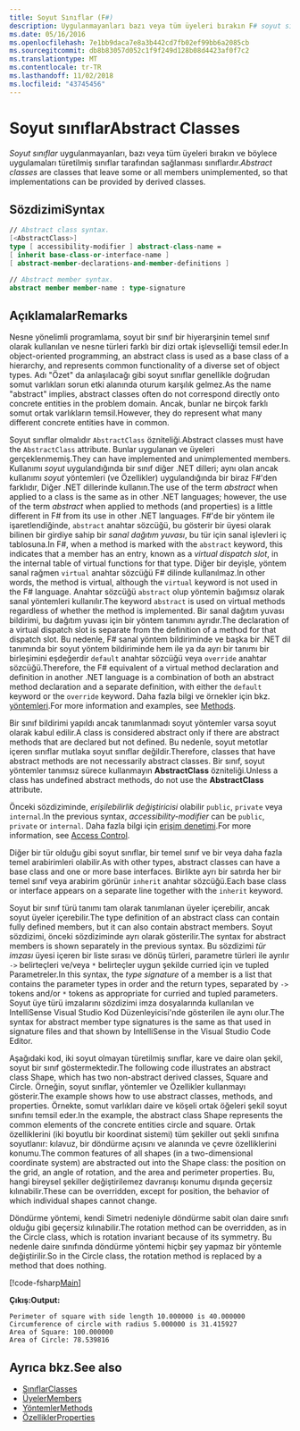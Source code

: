 ```yaml
---
title: Soyut Sınıflar (F#)
description: Uygulanmayanları bazı veya tüm üyeleri bırakın F# soyut sınıfları hakkında bilgi edinin ve nesne türleri farklı bir dizi ortak işlevselliği temsil eder.
ms.date: 05/16/2016
ms.openlocfilehash: 7e1bb9daca7e8a3b442cd7fb02ef99bb6a2085cb
ms.sourcegitcommit: db8b83057d052c1f9f249d128b08d4423af0f7c2
ms.translationtype: MT
ms.contentlocale: tr-TR
ms.lasthandoff: 11/02/2018
ms.locfileid: "43745456"
---
```

# <a name="abstract-classes"></a><span data-ttu-id="364f4-103">Soyut sınıflar</span><span class="sxs-lookup"><span data-stu-id="364f4-103">Abstract Classes</span></span>

<span data-ttu-id="364f4-104">*Soyut sınıflar* uygulanmayanları, bazı veya tüm üyeleri bırakın ve böylece uygulamaları türetilmiş sınıflar tarafından sağlanması sınıflardır.</span><span class="sxs-lookup"><span data-stu-id="364f4-104">*Abstract classes* are classes that leave some or all members unimplemented, so that implementations can be provided by derived classes.</span></span>

## <a name="syntax"></a><span data-ttu-id="364f4-105">Sözdizimi</span><span class="sxs-lookup"><span data-stu-id="364f4-105">Syntax</span></span>

```fsharp
// Abstract class syntax.
[<AbstractClass>]
type [ accessibility-modifier ] abstract-class-name =
[ inherit base-class-or-interface-name ]
[ abstract-member-declarations-and-member-definitions ]

// Abstract member syntax.
abstract member member-name : type-signature
```

## <a name="remarks"></a><span data-ttu-id="364f4-106">Açıklamalar</span><span class="sxs-lookup"><span data-stu-id="364f4-106">Remarks</span></span>

<span data-ttu-id="364f4-107">Nesne yönelimli programlama, soyut bir sınıf bir hiyerarşinin temel sınıf olarak kullanılan ve nesne türleri farklı bir dizi ortak işlevselliği temsil eder.</span><span class="sxs-lookup"><span data-stu-id="364f4-107">In object-oriented programming, an abstract class is used as a base class of a hierarchy, and represents common functionality of a diverse set of object types.</span></span> <span data-ttu-id="364f4-108">Adı "Özet" da anlaşılacağı gibi soyut sınıflar genellikle doğrudan somut varlıkları sorun etki alanında oturum karşılık gelmez.</span><span class="sxs-lookup"><span data-stu-id="364f4-108">As the name "abstract" implies, abstract classes often do not correspond directly onto concrete entities in the problem domain.</span></span> <span data-ttu-id="364f4-109">Ancak, bunlar ne birçok farklı somut ortak varlıkların temsil.</span><span class="sxs-lookup"><span data-stu-id="364f4-109">However, they do represent what many different concrete entities have in common.</span></span>

<span data-ttu-id="364f4-110">Soyut sınıflar olmalıdır `AbstractClass` özniteliği.</span><span class="sxs-lookup"><span data-stu-id="364f4-110">Abstract classes must have the `AbstractClass` attribute.</span></span> <span data-ttu-id="364f4-111">Bunlar uygulanan ve üyeleri gerçeklenmemiş.</span><span class="sxs-lookup"><span data-stu-id="364f4-111">They can have implemented and unimplemented members.</span></span> <span data-ttu-id="364f4-112">Kullanımı *soyut* uygulandığında bir sınıf diğer .NET dilleri; aynı olan ancak kullanımı *soyut* yöntemleri (ve Özellikler) uygulandığında bir biraz F#'den farklıdır, Diğer .NET dillerinde kullanın.</span><span class="sxs-lookup"><span data-stu-id="364f4-112">The use of the term *abstract* when applied to a class is the same as in other .NET languages; however, the use of the term *abstract* when applied to methods (and properties) is a little different in F# from its use in other .NET languages.</span></span> <span data-ttu-id="364f4-113">F#'de bir yöntem ile işaretlendiğinde, `abstract` anahtar sözcüğü, bu gösterir bir üyesi olarak bilinen bir girdiye sahip bir *sanal dağıtım yuvası*, bu tür için sanal işlevleri iç tablosuna.</span><span class="sxs-lookup"><span data-stu-id="364f4-113">In F#, when a method is marked with the `abstract` keyword, this indicates that a member has an entry, known as a *virtual dispatch slot*, in the internal table of virtual functions for that type.</span></span> <span data-ttu-id="364f4-114">Diğer bir deyişle, yöntem sanal rağmen `virtual` anahtar sözcüğü F# dilinde kullanılmaz.</span><span class="sxs-lookup"><span data-stu-id="364f4-114">In other words, the method is virtual, although the `virtual` keyword is not used in the F# language.</span></span> <span data-ttu-id="364f4-115">Anahtar sözcüğü `abstract` olup yöntemin bağımsız olarak sanal yöntemleri kullanılır.</span><span class="sxs-lookup"><span data-stu-id="364f4-115">The keyword `abstract` is used on virtual methods regardless of whether the method is implemented.</span></span> <span data-ttu-id="364f4-116">Bir sanal dağıtım yuvası bildirimi, bu dağıtım yuvası için bir yöntem tanımını ayrıdır.</span><span class="sxs-lookup"><span data-stu-id="364f4-116">The declaration of a virtual dispatch slot is separate from the definition of a method for that dispatch slot.</span></span> <span data-ttu-id="364f4-117">Bu nedenle, F# sanal yöntem bildiriminde ve başka bir .NET dil tanımında bir soyut yöntem bildiriminde hem ile ya da ayrı bir tanımı bir birleşimini eşdeğerdir `default` anahtar sözcüğü veya `override` anahtar sözcüğü.</span><span class="sxs-lookup"><span data-stu-id="364f4-117">Therefore, the F# equivalent of a virtual method declaration and definition in another .NET language is a combination of both an abstract method declaration and a separate definition, with either the `default` keyword or the `override` keyword.</span></span> <span data-ttu-id="364f4-118">Daha fazla bilgi ve örnekler için bkz. [yöntemleri](members/methods.md).</span><span class="sxs-lookup"><span data-stu-id="364f4-118">For more information and examples, see [Methods](members/methods.md).</span></span>

<span data-ttu-id="364f4-119">Bir sınıf bildirimi yapıldı ancak tanımlanmadı soyut yöntemler varsa soyut olarak kabul edilir.</span><span class="sxs-lookup"><span data-stu-id="364f4-119">A class is considered abstract only if there are abstract methods that are declared but not defined.</span></span> <span data-ttu-id="364f4-120">Bu nedenle, soyut metotlar içeren sınıflar mutlaka soyut sınıflar değildir.</span><span class="sxs-lookup"><span data-stu-id="364f4-120">Therefore, classes that have abstract methods are not necessarily abstract classes.</span></span> <span data-ttu-id="364f4-121">Bir sınıf, soyut yöntemler tanımsız sürece kullanmayın **AbstractClass** özniteliği.</span><span class="sxs-lookup"><span data-stu-id="364f4-121">Unless a class has undefined abstract methods, do not use the **AbstractClass** attribute.</span></span>

<span data-ttu-id="364f4-122">Önceki sözdiziminde, *erişilebilirlik değiştiricisi* olabilir `public`, `private` veya `internal`.</span><span class="sxs-lookup"><span data-stu-id="364f4-122">In the previous syntax, *accessibility-modifier* can be `public`, `private` or `internal`.</span></span> <span data-ttu-id="364f4-123">Daha fazla bilgi için [erişim denetimi](access-control.md).</span><span class="sxs-lookup"><span data-stu-id="364f4-123">For more information, see [Access Control](access-control.md).</span></span>

<span data-ttu-id="364f4-124">Diğer bir tür olduğu gibi soyut sınıflar, bir temel sınıf ve bir veya daha fazla temel arabirimleri olabilir.</span><span class="sxs-lookup"><span data-stu-id="364f4-124">As with other types, abstract classes can have a base class and one or more base interfaces.</span></span> <span data-ttu-id="364f4-125">Birlikte ayrı bir satırda her bir temel sınıf veya arabirim görünür `inherit` anahtar sözcüğü.</span><span class="sxs-lookup"><span data-stu-id="364f4-125">Each base class or interface appears on a separate line together with the `inherit` keyword.</span></span>

<span data-ttu-id="364f4-126">Soyut bir sınıf türü tanımı tam olarak tanımlanan üyeler içerebilir, ancak soyut üyeler içerebilir.</span><span class="sxs-lookup"><span data-stu-id="364f4-126">The type definition of an abstract class can contain fully defined members, but it can also contain abstract members.</span></span> <span data-ttu-id="364f4-127">Soyut sözdizimi, önceki sözdiziminde ayrı olarak gösterilir.</span><span class="sxs-lookup"><span data-stu-id="364f4-127">The syntax for abstract members is shown separately in the previous syntax.</span></span> <span data-ttu-id="364f4-128">Bu sözdizimi *tür imzası* üyesi içeren bir liste sırası ve dönüş türleri, parametre türleri ile ayrılır `->` belirteçleri ve/veya `*` belirteçler uygun şekilde curried için ve tupled Parametreler.</span><span class="sxs-lookup"><span data-stu-id="364f4-128">In this syntax, the *type signature* of a member is a list that contains the parameter types in order and the return types, separated by `->` tokens and/or `*` tokens as appropriate for curried and tupled parameters.</span></span> <span data-ttu-id="364f4-129">Soyut üye türü imzalarını sözdizimi imza dosyalarında kullanılan ve IntelliSense Visual Studio Kod Düzenleyicisi'nde gösterilen ile aynı olur.</span><span class="sxs-lookup"><span data-stu-id="364f4-129">The syntax for abstract member type signatures is the same as that used in signature files and that shown by IntelliSense in the Visual Studio Code Editor.</span></span>

<span data-ttu-id="364f4-130">Aşağıdaki kod, iki soyut olmayan türetilmiş sınıflar, kare ve daire olan şekil, soyut bir sınıf göstermektedir.</span><span class="sxs-lookup"><span data-stu-id="364f4-130">The following code illustrates an abstract class Shape, which has two non-abstract derived classes, Square and Circle.</span></span> <span data-ttu-id="364f4-131">Örneğin, soyut sınıflar, yöntemler ve Özellikler kullanmayı gösterir.</span><span class="sxs-lookup"><span data-stu-id="364f4-131">The example shows how to use abstract classes, methods, and properties.</span></span> <span data-ttu-id="364f4-132">Örnekte, somut varlıkları daire ve köşeli ortak öğeleri şekil soyut sınıfını temsil eder.</span><span class="sxs-lookup"><span data-stu-id="364f4-132">In the example, the abstract class Shape represents the common elements of the concrete entities circle and square.</span></span> <span data-ttu-id="364f4-133">Ortak özelliklerini (iki boyutlu bir koordinat sistemi) tüm şekiller out şekli sınıfına soyutlanır: kılavuz, bir döndürme açısını ve alanında ve çevre özelliklerini konumu.</span><span class="sxs-lookup"><span data-stu-id="364f4-133">The common features of all shapes (in a two-dimensional coordinate system) are abstracted out into the Shape class: the position on the grid, an angle of rotation, and the area and perimeter properties.</span></span> <span data-ttu-id="364f4-134">Bu, hangi bireysel şekiller değiştirilemez davranışı konumu dışında geçersiz kılınabilir.</span><span class="sxs-lookup"><span data-stu-id="364f4-134">These can be overridden, except for position, the behavior of which individual shapes cannot change.</span></span>

<span data-ttu-id="364f4-135">Döndürme yöntemi, kendi Simetri nedeniyle döndürme sabit olan daire sınıfı olduğu gibi geçersiz kılınabilir.</span><span class="sxs-lookup"><span data-stu-id="364f4-135">The rotation method can be overridden, as in the Circle class, which is rotation invariant because of its symmetry.</span></span> <span data-ttu-id="364f4-136">Bu nedenle daire sınıfında döndürme yöntemi hiçbir şey yapmaz bir yöntemle değiştirilir.</span><span class="sxs-lookup"><span data-stu-id="364f4-136">So in the Circle class, the rotation method is replaced by a method that does nothing.</span></span>

[!code-fsharp[Main](../../../samples/snippets/fsharp/lang-ref-1/snippet2901.fs)]

<span data-ttu-id="364f4-137">**Çıkış:**</span><span class="sxs-lookup"><span data-stu-id="364f4-137">**Output:**</span></span>

```
Perimeter of square with side length 10.000000 is 40.000000
Circumference of circle with radius 5.000000 is 31.415927
Area of Square: 100.000000
Area of Circle: 78.539816
```

## <a name="see-also"></a><span data-ttu-id="364f4-138">Ayrıca bkz.</span><span class="sxs-lookup"><span data-stu-id="364f4-138">See also</span></span>

- [<span data-ttu-id="364f4-139">Sınıflar</span><span class="sxs-lookup"><span data-stu-id="364f4-139">Classes</span></span>](classes.md)
- [<span data-ttu-id="364f4-140">Üyeler</span><span class="sxs-lookup"><span data-stu-id="364f4-140">Members</span></span>](members/index.md)
- [<span data-ttu-id="364f4-141">Yöntemler</span><span class="sxs-lookup"><span data-stu-id="364f4-141">Methods</span></span>](members/methods.md)
- [<span data-ttu-id="364f4-142">Özellikler</span><span class="sxs-lookup"><span data-stu-id="364f4-142">Properties</span></span>](members/Properties.md)
